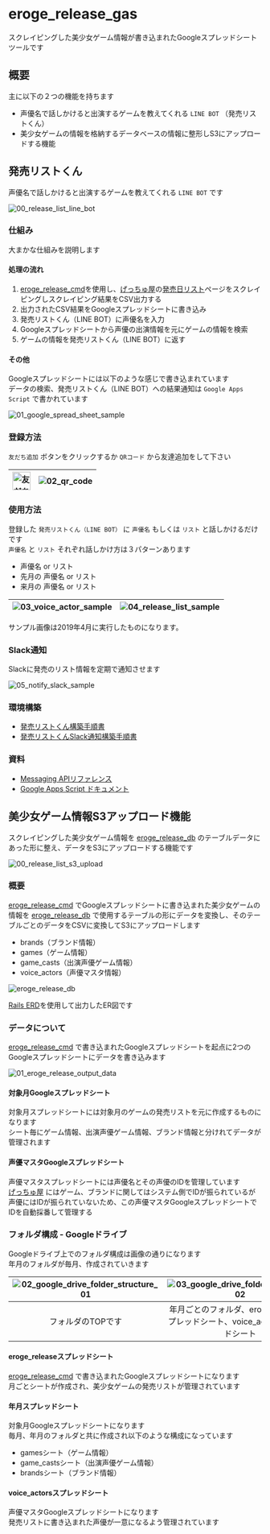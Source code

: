 # eroge_release_gas

スクレイピングした美少女ゲーム情報が書き込まれたGoogleスプレッドシートツールです

## 概要

主に以下の２つの機能を持ちます

- 声優名で話しかけると出演するゲームを教えてくれる `LINE BOT` （発売リストくん）
- 美少女ゲームの情報を格納するデータベースの情報に整形しS3にアップロードする機能

## 発売リストくん

声優名で話しかけると出演するゲームを教えてくれる `LINE BOT` です

![00_release_list_line_bot](https://raw.githubusercontent.com/dodonki1223/image_garage/master/eroge_release_gas/release_list_line_bot/readme/00_release_list_line_bot.png)

### 仕組み

大まかな仕組みを説明します

#### 処理の流れ

1. [eroge_release_cmd](https://github.com/dodonki1223/eroge_release_cmd)を使用し、[げっちゅ屋](http://www.getchu.com/top.html?gc=gc)の[発売日リスト](http://www.getchu.com/all/price.html?genre=pc_soft&year=2019&month=3&gage=&gall=all)ページをスクレイピングしスクレイピング結果をCSV出力する
2. 出力されたCSV結果をGoogleスプレッドシートに書き込み
3. 発売リストくん（LINE BOT）に声優名を入力
4. Googleスプレッドシートから声優の出演情報を元にゲームの情報を検索
5. ゲームの情報を発売リストくん（LINE BOT）に返す

#### その他

Googleスプレッドシートには以下のような感じで書き込まれています  
データの検索、発売リストくん（LINE BOT）への結果通知は `Google Apps Script` で書かれています

![01_google_spread_sheet_sample](https://raw.githubusercontent.com/dodonki1223/image_garage/master/eroge_release_gas/release_list_line_bot/readme/01_google_spread_sheet_sample.png)

### 登録方法

`友だち追加` ボタンをクリックするか `QRコード` から友達追加をして下さい

| <a href="https://line.me/R/ti/p/%40kox6824y"><img height="36" border="0" alt="友だち追加" src="https://scdn.line-apps.com/n/line_add_friends/btn/ja.png"></a> | ![02_qr_code](https://raw.githubusercontent.com/dodonki1223/image_garage/master/eroge_release_gas/release_list_line_bot/readme/02_qr_code.png) |
|:-------------------------------------------------------------------------------------------------------------------------------------------------------------:|:---------------------------------------------------------------------------------------------------------------------------------------:|

### 使用方法

登録した `発売リストくん（LINE BOT）` に `声優名` もしくは `リスト` と話しかけるだけです  
`声優名` と `リスト` それぞれ話しかけ方は３パターンあります

- 声優名 or リスト
- 先月の 声優名 or リスト
- 来月の 声優名 or リスト

| ![03_voice_actor_sample](https://raw.githubusercontent.com/dodonki1223/image_garage/master/eroge_release_gas/release_list_line_bot/readme/03_voice_actor_sample.png) | ![04_release_list_sample](https://raw.githubusercontent.com/dodonki1223/image_garage/master/eroge_release_gas/release_list_line_bot/readme/04_release_list_sample.png) |
|:--------------------------------------------------------------------------------------------------------------------------------------------------------------------:|:----------------------------------------------------------------------------------------------------------------------------------------------------------------------:|

サンプル画像は2019年4月に実行したものになります。

### Slack通知

Slackに発売のリスト情報を定期で通知させます

![05_notify_slack_sample](https://raw.githubusercontent.com/dodonki1223/image_garage/master/eroge_release_gas/release_list_line_bot/readme/05_notify_slack_sample.png)

### 環境構築

- [発売リストくん構築手順書](https://github.com/dodonki1223/eroge_release_gas/blob/master/documents/EROGE_RELEASE_LINE_BOT_CONSTRUCTION.md)
- [発売リストくんSlack通知構築手順書](https://github.com/dodonki1223/eroge_release_gas/blob/master/documents/NOTIFY_EROGE_RELEASE_SLACK_CONSTRUCTION.md)

### 資料

- [Messaging APIリファレンス](https://developers.line.biz/ja/reference/messaging-api/)
- [Google Apps Script ドキュメント](https://developers.google.com/apps-script/guides/services/quotas)

## 美少女ゲーム情報S3アップロード機能

スクレイピングした美少女ゲーム情報を [eroge_release_db](https://github.com/dodonki1223/eroge_release_db) のテーブルデータにあった形に整え、データをS3にアップロードする機能です

![00_release_list_s3_upload](https://raw.githubusercontent.com/dodonki1223/image_garage/master/eroge_release_gas/release_list_s3_upload/readme/00_release_list_s3_upload.png)

### 概要

[eroge_release_cmd](https://github.com/dodonki1223/eroge_release_cmd) でGoogleスプレッドシートに書き込まれた美少女ゲームの情報を [eroge_release_db](https://github.com/dodonki1223/eroge_release_db) で使用するテーブルの形にデータを変換し、そのテーブルごとのデータをCSVに変換してS3にアップロードします  

- brands（ブランド情報）
- games（ゲーム情報）
- game_casts（出演声優ゲーム情報）
- voice_actors（声優マスタ情報）

![eroge_release_db](https://raw.githubusercontent.com/dodonki1223/eroge_release_db/master/db/erd/eroge_release_db.png)

[Rails ERD](https://github.com/voormedia/rails-erd)を使用して出力したER図です

### データについて

[eroge_release_cmd](https://github.com/dodonki1223/eroge_release_cmd) で書き込まれたGoogleスプレッドシートを起点に2つのGoogleスプレッドシートにデータを書き込みます

![01_eroge_release_output_data](https://raw.githubusercontent.com/dodonki1223/image_garage/master/eroge_release_gas/release_list_s3_upload/readme/01_eroge_release_output_data.png)

#### 対象月Googleスプレッドシート

対象月スプレッドシートには対象月のゲームの発売リストを元に作成するものになります  
シート毎にゲーム情報、出演声優ゲーム情報、ブランド情報と分けれてデータが管理されます

#### 声優マスタGoogleスプレッドシート

声優マスタスプレッドシートには声優名とその声優のIDを管理しています  
[げっちゅ屋](http://www.getchu.com/top.html?gc=gc) にはゲーム、ブランドに関してはシステム側でIDが振られているが声優にはIDが振られていないため、この声優マスタGoogleスプレッドシートでIDを自動採番して管理する

### フォルダ構成 - Googleドライブ

Googleドライブ上でのフォルダ構成は画像の通りになります  
年月のフォルダが毎月、作成されていきます

| ![02_google_drive_folder_structure_01](https://raw.githubusercontent.com/dodonki1223/image_garage/master/eroge_release_gas/release_list_s3_upload/readme/02_google_drive_folder_structure_01.png) | ![03_google_drive_folder_structure_02](https://raw.githubusercontent.com/dodonki1223/image_garage/master/eroge_release_gas/release_list_s3_upload/readme/03_google_drive_folder_structure_02.png) | ![04_google_drive_folder_structure_03](https://raw.githubusercontent.com/dodonki1223/image_garage/master/eroge_release_gas/release_list_s3_upload/readme/04_google_drive_folder_structure_03.png) |
|:-------------------------------------------------------------------------------------------------------------------------------------------------------------------------------------------------:|:-------------------------------------------------------------------------------------------------------------------------------------------------------------------------------------------------:|:-------------------------------------------------------------------------------------------------------------------------------------------------------------------------------------------------:|
| フォルダのTOPです                                                                                                                                                                                 | 年月ごとのフォルダ、eroge_releaseスプレッドシート、voice_actorsスプレッドシート                                                                                                                   |  年月スプレッドシート                                                                                                                                                                             |


#### eroge_releaseスプレッドシート

[eroge_release_cmd](https://github.com/dodonki1223/eroge_release_cmd) で書き込まれたGoogleスプレッドシートになります  
月ごとシートが作成され、美少女ゲームの発売リストが管理されています

#### 年月スプレッドシート

対象月Googleスプレッドシートになります  
毎月、年月のフォルダと共に作成され以下のような構成になっています

- gamesシート（ゲーム情報）
- game_castsシート（出演声優ゲーム情報）
- brandsシート（ブランド情報）

#### voice_actorsスプレッドシート

声優マスタGoogleスプレッドシートになります  
発売リストに書き込まれた声優が一意になるよう管理されています
